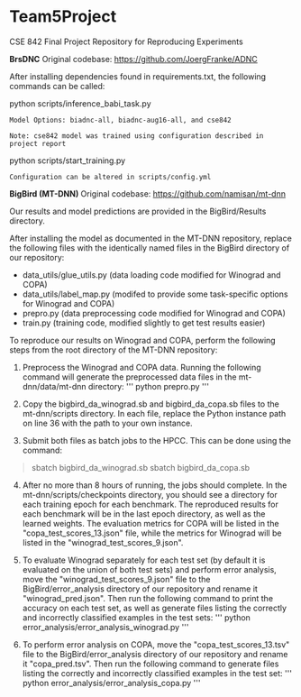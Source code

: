 # Team5Project
CSE 842 Final Project Repository for Reproducing Experiments


**BrsDNC**
Original codebase: https://github.com/JoergFranke/ADNC

After installing dependencies found in requirements.txt, the following commands can be called:

  python scripts/inference_babi_task.py <model>
  
    Model Options: biadnc-all, biadnc-aug16-all, and cse842
    
    Note: cse842 model was trained using configuration described in project report
  
  python scripts/start_training.py
  
    Configuration can be altered in scripts/config.yml
  
  
**BigBird (MT-DNN)** Original codebase: https://github.com/namisan/mt-dnn

Our results and model predictions are provided in the BigBird/Results directory.


After installing the model as documented in the MT-DNN repository, replace the following files with the identically named files in the BigBird directory of our repository:
* data_utils/glue_utils.py (data loading code modified for Winograd and COPA)
* data_utils/label_map.py (modifed to provide some task-specific options for Winograd and COPA)
* prepro.py (data preprocessing code modified for Winograd and COPA)
* train.py (training code, modified slightly to get test results easier)

To reproduce our results on Winograd and COPA, perform the following steps from the root directory of the MT-DNN repository:
1. Preprocess the Winograd and COPA data. Running the following command will generate the preprocessed data files in the mt-dnn/data/mt-dnn directory:
'''
python prepro.py
'''
2. Copy the bigbird_da_winograd.sb and bigbird_da_copa.sb files to the mt-dnn/scripts directory. In each file, replace the Python instance path on line 36 with the path to your own instance.

3. Submit both files as batch jobs to the HPCC. This can be done using the command:
> sbatch bigbird_da_winograd.sb
> sbatch bigbird_da_copa.sb

4. After no more than 8 hours of running, the jobs should complete. In the mt-dnn/scripts/checkpoints directory, you should see a directory for each training epoch for each benchmark. The reproduced results for each benchmark will be in the last epoch directory, as well as the learned weights. The evaluation metrics for COPA will be listed in the "copa_test_scores_13.json" file, while the metrics for Winograd will be listed in the "winograd_test_scores_9.json".

5. To evaluate Winograd separately for each test set (by default it is evaluated on the union of both test sets) and perform error analysis, move the "winograd_test_scores_9.json" file to the BigBird/error_analysis directory of our repository and rename it "winograd_pred.json". Then run the following command to print the accuracy on each test set, as well as generate files listing the correctly and incorrectly classified examples in the test sets:
'''
python error_analysis/error_analysis_winograd.py
'''

6. To perform error analysis on COPA, move the "copa_test_scores_13.tsv" file to the BigBird/error_analysis directory of our repository and rename it "copa_pred.tsv". Then run the following command to generate files listing the correctly and incorrectly classified examples in the test set:
'''
python error_analysis/error_analysis_copa.py
'''
